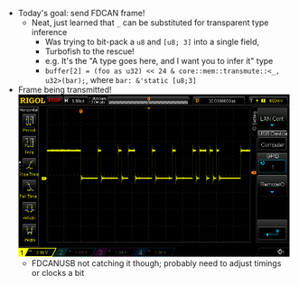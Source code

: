 - Today's goal: send FDCAN frame!
  - Neat, just learned that `_` can be substituted for transparent type inference
    - Was trying to bit-pack a `u8` and `[u8; 3]` into a single field, 
    - Turbofish to the rescue! 
    - e.g. It's the "A type goes here, and I want you to infer it" type
    - `buffer[2] = (foo as u32) << 24 & core::mem::transmute::<_, u32>(bar);`, where `bar: &'static [u8;3]`
- Frame being transmitted!
  ![](images/2021-04-04-15-12-01.png)
  - FDCANUSB not catching it though; probably need to adjust timings or clocks a bit